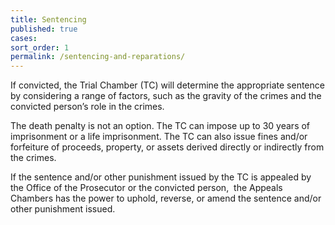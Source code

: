 ```yaml
---
title: Sentencing
published: true
cases:
sort_order: 1
permalink: /sentencing-and-reparations/
---
```



If convicted, the Trial Chamber (TC) will determine the appropriate sentence by considering a range of factors, such as the gravity of the crimes and the convicted person’s role in the crimes.

The death penalty is not an option. The TC can impose up to 30 years of imprisonment or a life imprisonment. The TC can also issue fines and/or forfeiture of proceeds, property, or assets derived directly or indirectly from the crimes.&nbsp;&nbsp;

If the sentence and/or other punishment issued by the TC is appealed by the Office of the Prosecutor or the convicted person, &nbsp;the Appeals Chambers has the power to uphold, reverse, or amend the sentence and/or other punishment issued.